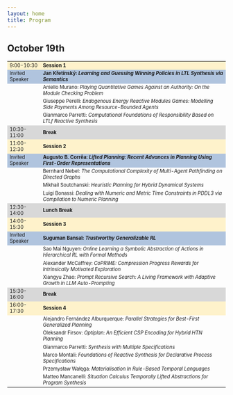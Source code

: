 ```yaml
---
layout: home
title: Program
---
```

<h2>October 19th</h2>

<table style="font-size:80%">
  <tbody>
    <tr style="background-color:#FEF2CB">
      <td>9:00-10:30</td>
      <td><b>Session 1</b> </td>
    </tr>
    <tr style="background-color:#B0C4DE">
      <td>Invited Speaker</td>
      <td><b>Jan Křetínský: <em> Learning and Guessing Winning Policies in LTL Synthesis via Semantics</em></b> </td>
    </tr>
    <tr>
      <td></td>
      <td>Aniello Murano: <em>Playing Quantitative Games Against an Authority: On the Module Checking Problem</em></td>
    </tr>
    <tr>
      <td></td>
      <td>Giuseppe Perelli: <em>Endogenous Energy Reactive Modules Games: Modelling Side Payments Among Resource-Bounded Agents</em></td>
    </tr>
    <tr>
      <td></td>
      <td>Gianmarco Parretti: <em>Computational Foundations of Responsibility Based on LTLf Reactive Synthesis</em></td>
    </tr>
    <tr style="background-color:#D8D8D8">
      <td>10:30-11:00</td>
      <td><b>Break</b></td>
    </tr>
    <tr style="background-color:#FEF2CB">
      <td>11:00-12:30</td>
      <td><b>Session 2</b> </td>
    </tr>
    <tr style="background-color:#B0C4DE">
      <td>Invited Speaker</td>
      <td><b>Augusto B. Corrêa: <em>Lifted Planning: Recent Advances in Planning Using First-Order Representations</em></b> </td>
    </tr>
    <tr>
      <td></td>
      <td>Bernhard Nebel: <em>The Computational Complexity of Multi-Agent Pathfinding on Directed Graphs</em> </td>
    </tr>
    <tr>
      <td></td>
      <td>Mikhail Soutchanski: <em>Heuristic Planning for Hybrid Dynamical Systems</em> </td>
    </tr>
    <tr>
      <td></td>
      <td>Luigi Bonassi: <em>Dealing with Numeric and Metric Time Constraints in PDDL3 via Compilation to Numeric Planning</em> </td>
    </tr>
    <tr style="background-color:#D8D8D8">
      <td>12:30-14:00</td>
      <td><b>Lunch Break</b></td>
    </tr>
    <tr style="background-color:#FEF2CB">
      <td>14:00-15:30</td>
      <td><b>Session 3</b> </td>
    </tr>
    <tr style="background-color:#B0C4DE">
      <td>Invited Speaker</td>
      <td><b>Suguman Bansal: <em>Trustworthy Generalizable RL</em></b></td>
    </tr>
    <tr>
      <td></td>
      <td>Sao Mai Nguyen: <em>Online Learning a Symbolic Abstraction of Actions in Hierarchical RL with Formal Methods</em> </td>
    </tr>
    <tr>
      <td></td>
      <td>Alexander McCaffrey: <em>CoPRIME: Compression Progress Rewards for Intrinsically Motivated Exploration</em> </td>
    </tr>
    <tr>
      <td></td>
      <td>Xiangyu Zhao: <em>Prompt Recursive Search: A Living Framework with Adaptive Growth in LLM Auto-Prompting</em> </td>
    </tr>
    <tr style="background-color:#D8D8D8">
      <td>15:30-16:00</td>
      <td><b>Break</b></td>
    </tr>
    <tr style="background-color:#FEF2CB">
      <td>16:00-17:30</td>
      <td><b>Session 4</b></td>
    </tr>
    <tr>
      <td></td>
      <td>Alejandro Fernández Alburquerque: <em>Parallel Strategies for Best-First Generalized Planning</em></td>
    </tr>
    <tr>
      <td></td>
      <td>Oleksandr Firsov: <em>Optiplan: An Efficient CSP Encoding for Hybrid HTN Planning</em></td>
    </tr>
    <tr>
      <td></td>
      <td>Gianmarco Parretti: <em>Synthesis with Multiple Specifications</em></td>
    </tr>
    <tr>
      <td></td>     
       <td>Marco Montali: <em>Foundations of Reactive Synthesis for Declarative Process Specifications </em></td>
    </tr>
    <tr>
      <td></td>
      <td>Przemysław Wałęga: <em>Materialisation In Rule-Based Temporal Languages</em></td>
    </tr>
    <tr>
      <td></td>
      <td>Matteo Mancanelli: <em>Situation Calculus Temporally Lifted Abstractions for Program Synthesis</em></td>
    </tr>
  </tbody>
</table>
